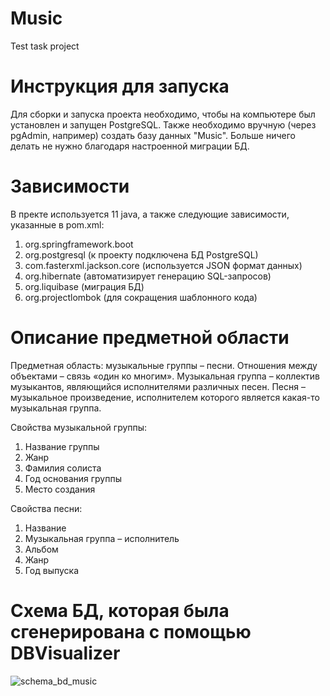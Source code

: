 # Music
Test task project

# Инструкция для запуска

Для сборки и запуска проекта необходимо, чтобы на компьютере был установлен и запущен PostgreSQL. Также необходимо вручную (через pgAdmin, например) создать базу данных "Music". Больше ничего делать не нужно благодаря настроенной миграции БД.

# Зависимости

В пректе используется 11 java, а также следующие зависимости, указанные в pom.xml:

1. org.springframework.boot
2. org.postgresql (к проекту подключена БД PostgreSQL)
3. com.fasterxml.jackson.core (используется JSON формат данных)
4. org.hibernate (автоматизирует генерацию SQL-запросов)
5. org.liquibase (миграция БД)
6. org.projectlombok (для сокращения шаблонного кода)

# Описание предметной области

Предметная область: музыкальные группы – песни. Отношения между объектами – связь «один ко многим». 
Музыкальная группа – коллектив музыкантов, являющийся исполнителями различных песен.
Песня – музыкальное произведение, исполнителем которого является какая-то музыкальная группа.

Свойства музыкальной группы:
1. Название группы
2. Жанр 
3. Фамилия солиста
4. Год основания группы
5. Место создания

Свойства песни:
1. Название
2. Музыкальная группа – исполнитель
3. Альбом
4. Жанр 
5. Год выпуска

# Cхема БД, которая была сгенерирована с помощью DBVisualizer

![schema_bd_music](https://user-images.githubusercontent.com/67165094/234869949-5af82b34-3410-42b5-9f35-196ab1315bad.png)

